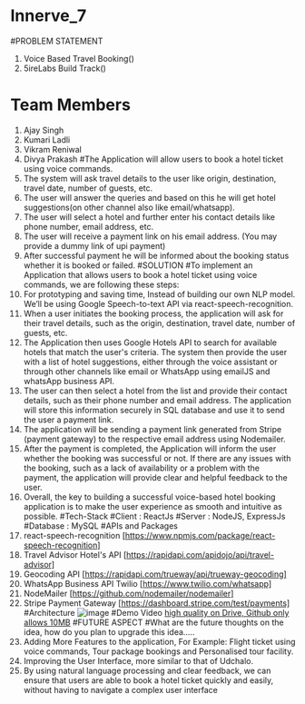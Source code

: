 # Innerve_7
#PROBLEM STATEMENT
1. Voice Based Travel Booking()
2. 5ireLabs Build Track()
# Team Members 
1. Ajay Singh 
2. Kumari Ladli 
3. Vikram Reniwal
4. Divya Prakash 
#The Application will allow users to book a hotel ticket using voice commands.
1. The system will ask travel details to the user like origin, destination, travel date, number of guests, etc.
2. The user will answer the queries and based on this he will get hotel suggestions(on other channel also like email/whatsapp).
3. The user will select a hotel and further enter his contact details like phone number, email address, etc.
4. The user will receive a payment link on his email address. (You may provide a dummy link of upi payment)
5. After successful payment he will be informed about the booking status whether it is booked or failed.
#SOLUTION
#To implement an Application that allows users to book a hotel ticket using voice commands, we are following these steps:
1. For prototyping and saving time, Instead of building our own NLP model. We’ll be using Google Speech-to-text API via react-speech-recognition.
2. When a user initiates the booking process, the application will ask for their travel details, such as the origin, destination, travel date, number of guests, etc.
3. The Application then uses Google Hotels API to search for available hotels that match the user's criteria. The system then provide the user with a list of hotel suggestions, either through the voice assistant or through other channels like email or WhatsApp using emailJS and whatsApp business API.
4. The user can then select a hotel from the list and provide their contact details, such as their phone number and email address. The application will store this information securely in SQL database and use it to send the user a payment link.
5. The application will be sending a payment link generated from Stripe (payment gateway) to the respective email address using Nodemailer.
6. After the payment is completed, the Application will inform the user whether the booking was successful or not. If there are any issues with the booking, such as a lack of availability or a problem with the payment, the application will provide clear and helpful feedback to the user.
7. Overall, the key to building a successful voice-based hotel booking application is to make the user experience as smooth and intuitive as possible.
#Tech-Stack
#Client : ReactJs
#Server : NodeJS, ExpressJs
#Database : MySQL
#APIs and Packages
1. react-speech-recognition
[https://www.npmjs.com/package/react-speech-recognition]
2. Travel Advisor Hotel's API
[https://rapidapi.com/apidojo/api/travel-advisor]
3. Geocoding API
[https://rapidapi.com/trueway/api/trueway-geocoding]
4. WhatsApp Business API Twilio
[https://www.twilio.com/whatsapp]
5. NodeMailer
[https://github.com/nodemailer/nodemailer]
6. Stripe Payment Gateway
[https://dashboard.stripe.com/test/payments]
#Architecture
![image](https://user-images.githubusercontent.com/93976634/224277552-7d12ae9a-5763-4c58-888a-aeec4d98af11.png)
#Demo Video
[high quality on Drive, Github only allows 10MB]()
#FUTURE ASPECT
#What are the future thoughts on the idea, how do you plan to upgrade this idea…..
1. Adding More Features to the application, For Example: Flight ticket using voice commands, Tour package bookings and Personalised tour facility.
2. Improving the User Interface, more similar to that of Udchalo.
3. By using natural language processing and clear feedback, we can ensure that users are able to book a hotel ticket quickly and easily, without having to navigate a complex user interface

